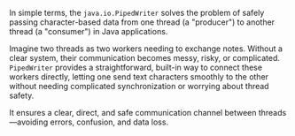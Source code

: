 In simple terms, the `java.io.PipedWriter` solves the problem of safely passing character-based data from one thread (a "producer") to another thread (a "consumer") in Java applications.

Imagine two threads as two workers needing to exchange notes. Without a clear system, their communication becomes messy, risky, or complicated. `PipedWriter` provides a straightforward, built-in way to connect these workers directly, letting one send text characters smoothly to the other without needing complicated synchronization or worrying about thread safety.

It ensures a clear, direct, and safe communication channel between threads—avoiding errors, confusion, and data loss.